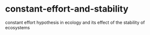 constant-effort-and-stability
=============================

constant effort hypothesis in ecology and its effect of the stability of ecosystems
